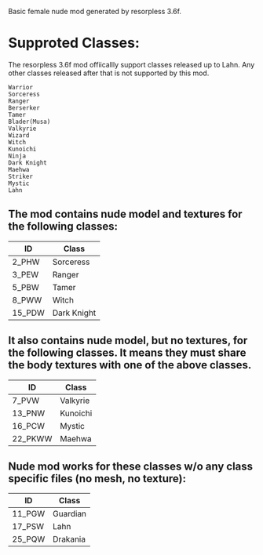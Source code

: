 Basic female nude mod generated by resorpless 3.6f.

# Supproted Classes:

The resorpless 3.6f mod offiicallly support classes released up to Lahn. Any other classes released after that is not supported by this mod.

    Warrior
    Sorceress
    Ranger
    Berserker
    Tamer
    Blader(Musa)
    Valkyrie
    Wizard
    Witch
    Kunoichi
    Ninja
    Dark Knight
    Maehwa
    Striker
    Mystic
    Lahn

## The mod contains nude model and textures for the following classes:

| ID | Class |
| - | - |
| 2_PHW | Sorceress |
| 3_PEW | Ranger |
| 5_PBW | Tamer |
| 8_PWW | Witch |
| 15_PDW | Dark Knight |

## It also contains nude model, but no textures, for the following classes. It means they must share the body textures with one of the above classes.

| ID | Class |
| - | - |
| 7_PVW | Valkyrie |
| 13_PNW | Kunoichi |
| 16_PCW | Mystic |
| 22_PKWW | Maehwa |

## Nude mod works for these classes w/o any class specific files (no mesh, no texture):

| ID | Class |
| - | - |
| 11_PGW | Guardian |
| 17_PSW | Lahn |
| 25_PQW | Drakania |
